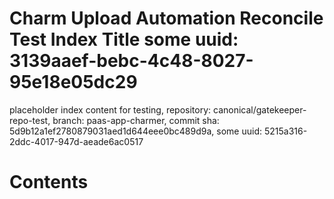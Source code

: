 # Charm Upload Automation Reconcile Test Index Title some uuid: 3139aaef-bebc-4c48-8027-95e18e05dc29
 placeholder index content for testing,  repository: canonical/gatekeeper-repo-test,  branch: paas-app-charmer,  commit sha: 5d9b12a1ef2780879031aed1d644eee0bc489d9a,  some uuid: 5215a316-2ddc-4017-947d-aeade6ac0517

# Contents